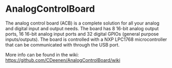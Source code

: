 # AnalogControlBoard
The analog control board (ACB) is a complete solution for all your analog and digital input and output needs. The board has 8 16-bit analog output ports, 16 16-bit analog input ports and 32 digital GPIOs (general purpose inputs/outputs). The board is controlled with a NXP LPC1768 microcontroller that can be communicated with through the USB port.

More info can be found in the wiki: https://github.com/CDeenen/AnalogControlBoard/wiki
